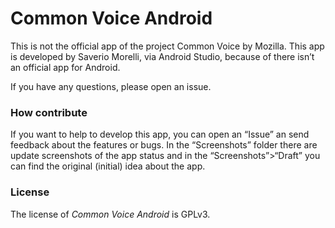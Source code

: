 # Common Voice Android

This is not the official app of the project Common Voice by Mozilla. This app is developed by Saverio Morelli, via Android Studio, because of there isn’t an official app for Android.

If you have any questions, please open an issue.

### How contribute

If you want to help to develop this app, you can open an “Issue” an send feedback about the features or bugs. In the “Screenshots” folder there are update screenshots of the app status and in the “Screenshots”>“Draft” you can find the original (initial) idea about the app.

### License

The license of *Common Voice Android* is GPLv3.
